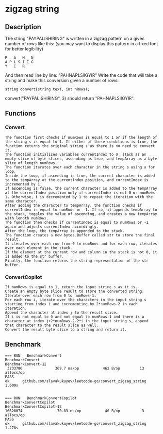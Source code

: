 # zigzag string

## Description

The string "PAYPALISHIRING" is written in a zigzag pattern on a given number of rows like this:
(you may want to display this pattern in a fixed font for better legibility)
```text
P   A   H   N
A P L S I I G
Y   I   R
```

And then read line by line: "PAHNAPLSIIGYIR"
Write the code that will take a string and make this conversion given a number of rows:
```text
string convert(string text, int nRows);
```
convert("PAYPALISHIRING", 3) should return "PAHNAPLSIIGYIR".

## Functions
### Convert
```
The function first checks if numRows is equal to 1 or if the length of the string s is equal to 1. If either of these conditions is true, the function returns the original string s as there is no need to convert it.
The function initializes variables currentIndex to 0, stack as an empty slice of byte slices, ascending as true, and tempArray as a byte slice of length numRows.
The function iterates over each character in the string s using a for loop.
Inside the loop, if ascending is true, the current character is added to the tempArray at the currentIndex position, and currentIndex is incremented by 1.
If ascending is false, the current character is added to the tempArray at the currentIndex position only if currentIndex is not 0 or numRows-1. Otherwise, i is decremented by 1 to repeat the iteration with the same character.
After adding the character to tempArray, the function checks if currentIndex is equal to numRows or -1. If so, it appends tempArray to the stack, toggles the value of ascending, and creates a new tempArray with length numRows.
The function then checks if currentIndex is equal to numRows or -1 again and adjusts currentIndex accordingly.
After the loop, the tempArray is appended to the stack.
The function creates a new bytes.Buffer called str to store the final result.
It iterates over each row from 0 to numRows and for each row, iterates over each element in the stack.
If the element at the current row and column in the stack is not 0, it is added to the str buffer.
Finally, the function returns the string representation of the str buffer.
```

### ConvertCopilot
```
If numRows is equal to 1, return the input string s as it is.
Create an empty byte slice result to store the converted string.
Iterate over each row from 0 to numRows-1:
For each row i, iterate over the characters in the input string s starting from index i and incrementing by 2*numRows-2 in each iteration.
Append the character at index j to the result slice.
If i is not equal to 0 and not equal to numRows-1 and there is a character at index j+2*numRows-2-2*i in the input string s, append that character to the result slice as well.
Convert the result byte slice to a string and return it.
```

## Benchmark
```
=== RUN   BenchmarkConvert
BenchmarkConvert
BenchmarkConvert-12
 3233786               369.7 ns/op           462 B/op         13 allocs/op
PASS
ok      github.com/slavakukuyev/leetcode-go/convert_zigzag_string       1.609s


=== RUN   BenchmarkConvertCopilot
BenchmarkConvertCopilot
BenchmarkConvertCopilot-12
16628074                70.83 ns/op           40 B/op          3 allocs/op
PASS
ok      github.com/slavakukuyev/leetcode-go/convert_zigzag_string       1.278s
```
